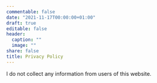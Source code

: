 ```yaml
---
commentable: false
date: "2021-11-17T00:00:00+01:00"
draft: true
editable: false
header:
  caption: ""
  image: ""
share: false
title: Privacy Policy
---
```


I do not collect any information from users of this website.
